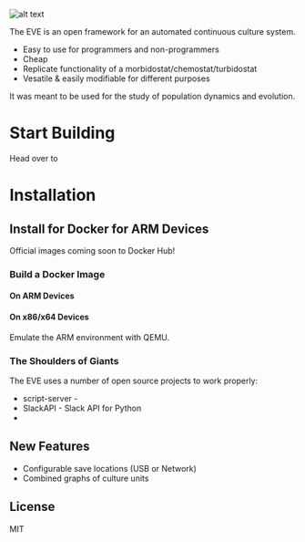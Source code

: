 ![alt text][logo]

[logo]: https://github.com/vishhvaan/eve-pi/raw/master/eve.png "The EVoltionary biorEactor"

The EVE is an open framework for an automated continuous culture system.

  - Easy to use for programmers and non-programmers
  - Cheap
  - Replicate functionality of a morbidostat/chemostat/turbidostat
  - Vesatile & easily modifiable for different purposes

It was meant to be used for the study of population dynamics and evolution.

# Start Building
Head over to 

# Installation




## Install for Docker for ARM Devices
 
Official images coming soon to Docker Hub!

### Build a Docker Image
#### On ARM Devices

#### On x86/x64 Devices
Emulate the ARM environment with QEMU.

### The Shoulders of Giants
The EVE uses a number of open source projects to work properly:

  - script-server - 
  - SlackAPI - Slack API for Python
  - 



## New Features
 
  - Configurable save locations (USB or Network)
  - Combined graphs of culture units


License
----

MIT



   [script-server]: <https://github.com/bugy/script-server>

